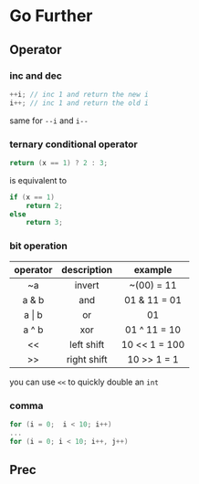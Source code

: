 # Go Further

## Operator

### inc and dec

```c
++i; // inc 1 and return the new i
i++; // inc 1 and return the old i
```

same for `--i` and `i--`

### ternary conditional operator

```c
return (x == 1) ? 2 : 3;
```

is equivalent to

```c
if (x == 1)
    return 2;
else
    return 3;
```

### bit operation

operator | description | example
:---: | :---: | :---:
 ~a  | invert | ~(00) = 11
a & b | and | 01 & 11 = 01
a \| b | or | 01 | 11 = 11
a ^ b | xor | 01 ^ 11 = 10
 << | left shift | 10 << 1 = 100
>> | right shift | 10 >> 1 = 1 

you can use `<<` to quickly double an `int`

### comma

```c
for (i = 0;  i < 10; i++)
...
for (i = 0; i < 10; i++, j++)
```

## Prec